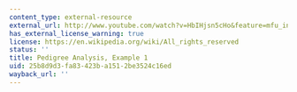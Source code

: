 ```yaml
---
content_type: external-resource
external_url: http://www.youtube.com/watch?v=HbIHjsn5cHo&feature=mfu_in_order&list=UL
has_external_license_warning: true
license: https://en.wikipedia.org/wiki/All_rights_reserved
status: ''
title: Pedigree Analysis, Example 1
uid: 25b8d9d3-fa83-423b-a151-2be3524c16ed
wayback_url: ''
---
```


